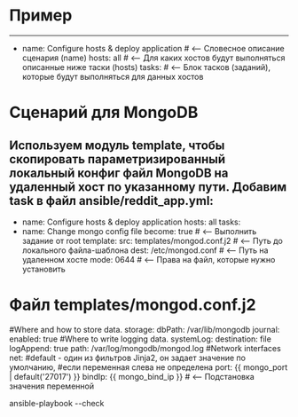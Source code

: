 # Пример

 ---
- name: Configure hosts & deploy application # <-- Словесное описание сценария
(name)
hosts: all # <-- Для каких хостов будут выполняться описанные ниже таски
(hosts)
tasks: # <-- Блок тасков (заданий), которые будут выполняться для данных
хостов


# Сценарий для MongoDB

Используем модуль template, чтобы скопировать
параметризированный локальный конфиг файл MongoDB на
удаленный хост по указанному пути. Добавим task в файл
ansible/reddit_app.yml:
---
- name: Configure hosts & deploy application
hosts: all
tasks:
- name: Change mongo config file
become: true # <-- Выполнить задание от root
template:
src: templates/mongod.conf.j2 # <-- Путь до локального файла-шаблона
dest: /etc/mongod.conf # <-- Путь на удаленном хосте
mode: 0644 # <-- Права на файл, которые нужно установить


# Файл templates/mongod.conf.j2

#Where and how to store data.
storage:
dbPath: /var/lib/mongodb
journal:
enabled: true
#Where to write logging data.
systemLog:
destination: file
logAppend: true
path: /var/log/mongodb/mongod.log
#Network interfaces
net:
#default - один из фильтров Jinja2, он задает значение по умолчанию,
#если переменная слева не определена
port: {{ mongo_port | default('27017') }}
bindIp: {{ mongo_bind_ip }} # <-- Подстановка значения переменной


ansible-playbook --check